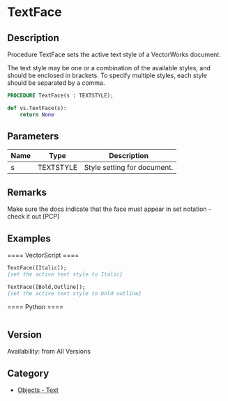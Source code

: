 # TextFace

## Description
Procedure TextFace sets the active text style of a VectorWorks document.

The text style may be one or a combination of the available styles, and should be enclosed in brackets. To specify multiple styles, each style should be separated by a comma.

```pascal
PROCEDURE TextFace(s : TEXTSTYLE);
```

```python
def vs.TextFace(s):
    return None
```

## Parameters
|Name|Type|Description|
|---|---|---|
|s|TEXTSTYLE|Style setting for document.|

## Remarks
Make sure the docs indicate that the face must appear in set notation - check it out [PCP]

## Examples
==== VectorScript ====
```pascal
TextFace([Italic]);
{set the active text style to Italic}

TextFace([Bold,Outline]);
{set the active text style to bold outline}
```
==== Python ====
```python

```

## Version
Availability: from All Versions

## Category
* [Objects - Text](../Categories/Objects%20-%20Text.md)
